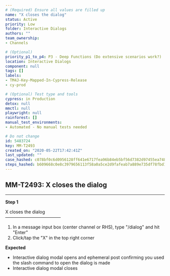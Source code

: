 ```yaml
---
# (Required) Ensure all values are filled up
name: "X closes the dialog"
status: Active
priority: Low
folder: Interactive Dialogs
authors: ""
team_ownership: 
- Channels

# (Optional)
priority_p1_to_p4: P3 - Deep Functions (Do extensive scenarios work?)
location: Interactive Dialogs
component: null
tags: []
labels: 
- TM4J-Key-Mapped-In-Cypress-Release
- cy-prod

# (Optional) Test type and tools
cypress: in Production
detox: null
mmctl: null
playwright: null
rainforest: []
manual_test_environments: 
- Automated - No manual tests needed

# Do not change
id: 5483724
key: MM-T2493
created_on: "2020-05-22T17:42:41Z"
last_updated: ""
case_hashed: c078bf0c6d0956128ff641e6717fea96b84eb5bf56d7382d97455ea74879fff64a4127a9e3a5795633d691980456767e
steps_hashed: b609668c0e8c3979656113f58a0a5ce2d9fafeab7a889e735df78fbd1f55f3d66d0b6c7f0e3f7c924ccf327c802a6522
---
```


<!-- (Auto-generated) Based on frontmatter's "key" and "name" -->

## MM-T2493: X closes the dialog

---

**Step 1**

X closes the dialog\
–––––––––––––––––––––––––

1. In a message input box (center channel or RHS), type "/dialog" and hit "Enter"
2. Click/tap the "X" in the top right corner

**Expected**

- Interactive dialog modal opens and ephemeral post confirming you used the slash command to open the dialog is made
- Interactive dialog modal closes
